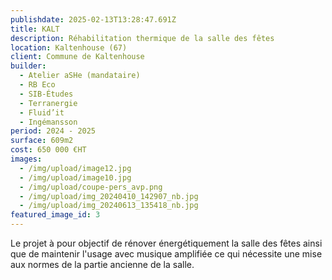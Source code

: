 ```yaml
---
publishdate: 2025-02-13T13:28:47.691Z
title: KALT
description: Réhabilitation thermique de la salle des fêtes
location: Kaltenhouse (67)
client: Commune de Kaltenhouse
builder:
  - Atelier aSHe (mandataire)
  - RB Eco
  - SIB-Études
  - Terranergie
  - Fluid’it
  - Ingémansson
period: 2024 - 2025
surface: 609m2
cost: 650 000 €HT
images:
  - /img/upload/image12.jpg
  - /img/upload/image10.jpg
  - /img/upload/coupe-pers_avp.png
  - /img/upload/img_20240410_142907_nb.jpg
  - /img/upload/img_20240613_135418_nb.jpg
featured_image_id: 3
---
```

Le projet à pour objectif de rénover énergétiquement la salle des fêtes ainsi que de maintenir l'usage avec musique amplifiée ce qui nécessite une mise aux normes de la partie ancienne de la salle.